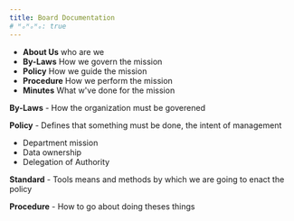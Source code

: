 ```yaml
---
title: Board Documentation
# ᴴₒᴴₒᴴₒ: true
---
```


- **About Us** who are we
- **By-Laws** How we govern the mission
- **Policy** How we guide the mission
- **Procedure** How we perform the mission
- **Minutes** What w've done for the mission

**By-Laws** - How the organization must be goverened

**Policy** - Defines that something must be done, the intent of management
  - Department mission
  - Data ownership
  - Delegation of Authority

**Standard** - Tools means and methods by which we are going to enact the policy

**Procedure** - How to go about doing theses things